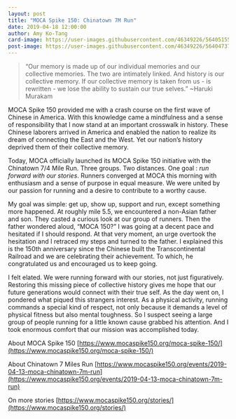 ```yaml
---
layout: post
title: "MOCA Spike 150: Chinatown 7M Run"
date: 2019-04-18 12:00:00
author: Amy Ko-Tang
card-image: https://user-images.githubusercontent.com/46349226/56405155-f6cf9280-6238-11e9-9f76-201d9e7d3e1e.jpg
post-image: https://user-images.githubusercontent.com/46349226/56404737-4a8cac80-6236-11e9-815b-9ad4d7bc52df.JPG
---
```


>“Our memory is made up of our individual memories and our collective memories. The two are intimately linked. And history is our collective memory. If our collective memory is taken from us - is rewritten - we lose the ability to sustain our true selves.” ~Haruki Murakam
<!--more-->

MOCA Spike 150 provided me with a crash course on the first wave of Chinese in America. With this knowledge came a mindfulness and a sense of responsibility that I now stand at an important crosswalk in history.  These Chinese laborers arrived in America and enabled the nation to realize its dream of connecting the East and the West.  Yet our nation’s history deprived them of their collective memory.  


Today, MOCA officially launched its MOCA Spike 150 initiative with the Chinatown 7/4 Mile Run. Three groups.  Two distances.  One goal :  *run forward with our stories*.  Runners converged at MOCA this morning with enthusiasm and a sense of purpose in equal measure.  We were united by our passion for running and a desire to contribute to a worthy cause. 


My goal was simple:  get up, show up, support and run, except something more happened.  At roughly mile 5.5, we encountered a non-Asian father and son.  They casted a curious look at our group of runners.  Then the father wondered aloud, “MOCA 150?”  I was going at a decent pace and hesitated if I should respond.  At that very moment, an urge overtook the hesitation and I retraced my steps and turned to the father.  I explained this is the 150th anniversary since the Chinese built the Transcontinental Railroad and we are celebrating their achievement.  To which, he congratulated us and encouraged us to keep going.  


I felt elated.  We were running forward with our stories, not just figuratively.  Restoring this missing piece of collective history gives me hope that our future generations would connect with their true self.  As the day went on, I pondered what piqued this strangers interest.  As a physical activity, running commands a special kind of respect, not only because it demands a level of physical fitness but also mental toughness.  So I suspect seeing a large group of people running for a little known cause grabbed his attention.  And I took enormous comfort that our mission was accomplished today.  

About MOCA Spike 150
[https://www.mocaspike150.org/moca-spike-150/](https://www.mocaspike150.org/moca-spike-150/)

About Chinatown 7 Miles Run
[https://www.mocaspike150.org/events/2019-04-13-moca-chinatown-7m-run](https://www.mocaspike150.org/events/2019-04-13-moca-chinatown-7m-run)

On more stories 
[https://www.mocaspike150.org/stories/](https://www.mocaspike150.org/stories/)
